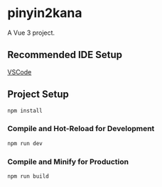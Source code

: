 # pinyin2kana

A Vue 3 project.

## Recommended IDE Setup

[VSCode](https://code.visualstudio.com/)

## Project Setup

```sh
npm install
```

### Compile and Hot-Reload for Development

```sh
npm run dev
```

### Compile and Minify for Production

```sh
npm run build
```
